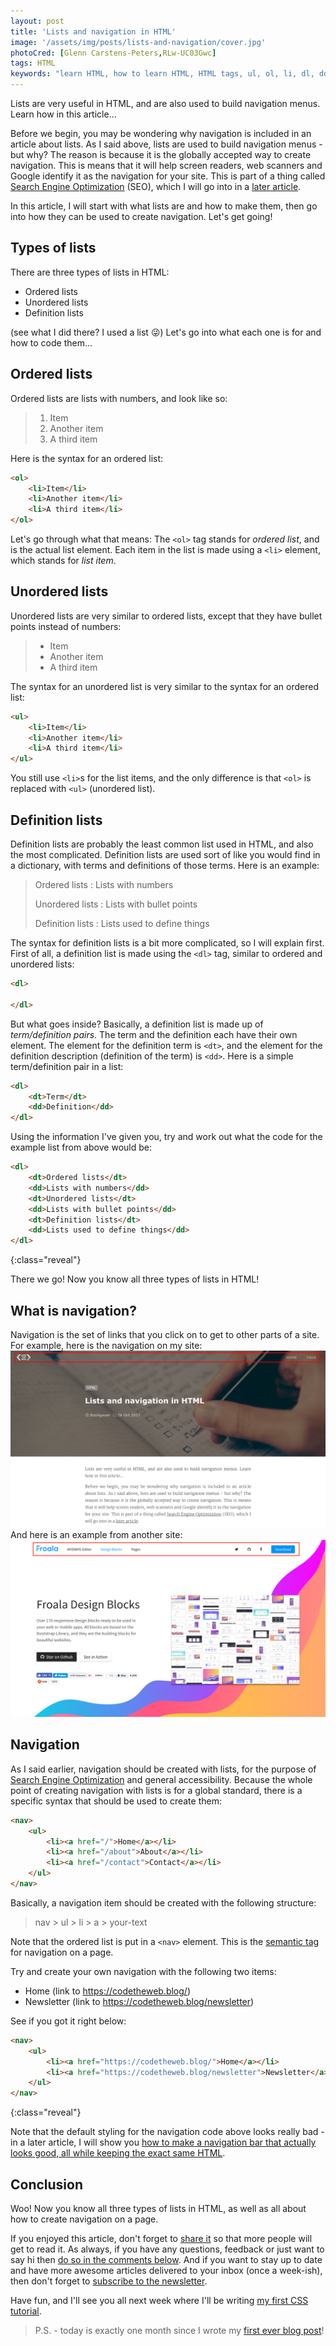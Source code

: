 ```yaml
---
layout: post
title: 'Lists and navigation in HTML'
image: '/assets/img/posts/lists-and-navigation/cover.jpg'
photoCred: [Glenn Carstens-Peters,RLw-UC03Gwc]
tags: HTML
keywords: "learn HTML, how to learn HTML, HTML tags, ul, ol, li, dl, dd, dt, list and navigation, lists, navigation, nav"
---
```

Lists are very useful in HTML, and are also used to build navigation menus. Learn how in this article...

Before we begin, you may be wondering why navigation is included in an article about lists. As I said above, lists are used to build navigation menus - but why? The reason is because it is the globally accepted way to create navigation. This is means that it will help screen readers, web scanners and Google identify it as the navigation for your site. This is part of a thing called [Search Engine Optimization][seo] (SEO), which I will go into in a [later article][seo].

In this article, I will start with what lists are and how to make them, then go into how they can be used to create navigation. Let's get going!

## Types of lists
There are three types of lists in HTML:
- Ordered lists
- Unordered lists
- Definition lists

(see what I did there? I used a list &#128540;<!-- from http://graphemica.com/%F0%9F%98%9C -->) Let's go into what each one is for and how to code them...

## Ordered lists
Ordered lists are lists with numbers, and look like so:
> 1. Item
> 2. Another item
> 3. A third item

Here is the syntax for an ordered list:
```HTML
<ol>
    <li>Item</li>
    <li>Another item</li>
    <li>A third item</li>
</ol>
```

Let's go through what that means: The `<ol>` tag stands for *ordered list*, and is the actual list element. Each item in the list is made using a `<li>` element, which stands for *list item*.

## Unordered lists
Unordered lists are very similar to ordered lists, except that they have bullet points instead of numbers:
> - Item
> - Another item
> - A third item

The syntax for an unordered list is very similar to the syntax for an ordered list:
```HTML
<ul>
    <li>Item</li>
    <li>Another item</li>
    <li>A third item</li>
</ul>
```
You still use `<li>`s for the list items, and the only difference is that `<ol>` is replaced with `<ul>` (unordered list).

## Definition lists
Definition lists are probably the least common list used in HTML, and also the most complicated. Definition lists are used sort of like you would find in a dictionary, with terms and definitions of those terms. Here is an example:
> Ordered lists
> : Lists with numbers
> 
> Unordered lists
> : Lists with bullet points
> 
> Definition lists
> : Lists used to define things

The syntax for definition lists is a bit more complicated, so I will explain first. First of all, a definition list is made using the `<dl>` tag, similar to ordered and unordered lists:
```HTML
<dl>
    
</dl>
```
But what goes inside? Basically, a definition list is made up of *term/definition pairs*. The term and the definition each have their own element. The element for the definition term is `<dt>`, and the element for the definition description (definition of the term) is `<dd>`. Here is a simple term/definition pair in a list:
```HTML
<dl>
    <dt>Term</dt>
    <dd>Definition</dd>
</dl>
```

Using the information I've given you, try and work out what the code for the example list from above would be:

```HTML
<dl>
    <dt>Ordered lists</dt>
    <dd>Lists with numbers</dd>
    <dt>Unordered lists</dt>
    <dd>Lists with bullet points</dd>
    <dt>Definition lists</dt>
    <dd>Lists used to define things</dd>
</dl>
```
{:class="reveal"}

There we go! Now you know all three types of lists in HTML!

## What is navigation?
Navigation is the set of links that you click on to get to other parts of a site. For example, here is the navigation on my site:
![My navigation bar with the Code The Web logo, a Home link and a Tags link][my-nav]
And here is an example from another site:
![A navigation bar with a logo, links to pages, links to social media and a download now button][other-nav]

## Navigation
As I said earlier, navigation should be created with lists, for the purpose of [Search Engine Optimization][seo] and general accessibility. Because the whole point of creating navigation with lists is for a global standard, there is a specific syntax that should be used to create them:
```HTML
<nav>
    <ul>
        <li><a href="/">Home</a></li>
        <li><a href="/about">About</a></li>
        <li><a href="/contact">Contact</a></li>
    </ul>
</nav>
```
Basically, a navigation item should be created with the following structure:
> nav > ul > li > a > your-text

Note that the ordered list is put in a `<nav>` element. This is the [semantic tag][seo-1] for navigation on a page.

Try and create your own navigation with the following two items:
- Home (link to https://codetheweb.blog/)
- Newsletter (link to https://codetheweb.blog/newsletter)

See if you got it right below:
```HTML
<nav>
    <ul>
        <li><a href="https://codetheweb.blog/">Home</a></li>
        <li><a href="https://codetheweb.blog/newsletter">Newsletter</a></li>
    </ul>
</nav>
```
{:class="reveal"}

Note that the default styling for the navigation code above looks really bad - in a later article, I will show you [how to make a navigation bar that actually looks good, all while keeping the exact same HTML][nav-bar-css].

## Conclusion
Woo! Now you know all three types of lists in HTML, as well as all about how to create navigation on a page.

If you enjoyed this article, don't forget to [share it][share] so that more people will get to read it. As always, if you have any questions, feedback or just want to say hi then [do so in the comments below][comments]. And if you want to stay up to date and have more awesome articles delivered to your inbox (once a week-ish), then don't forget to [subscribe to the newsletter][newsletter].

Have fun, and I'll see you all next week where I'll be writing [my first CSS tutorial][css-syntax].

> P.S. - today is exactly one month since I wrote my [first ever blog post][first-post]!



[seo]: {{site.newsletter}}
[seo-1]: {{site.newsletter}}
[nav-bar-css]: {{site.newsletter}}
[css-syntax]: /2017/11/11/css-syntax/
[first-post]: /2017/09/29/welcome/
[my-nav]: /assets/img/posts/lists-and-navigation/my-nav.png
[other-nav]: /assets/img/posts/lists-and-navigation/froala-nav.png
[share]: {{site.share}}
[comments]: {{site.comments}}
[newsletter]: {{site.newsletter}}